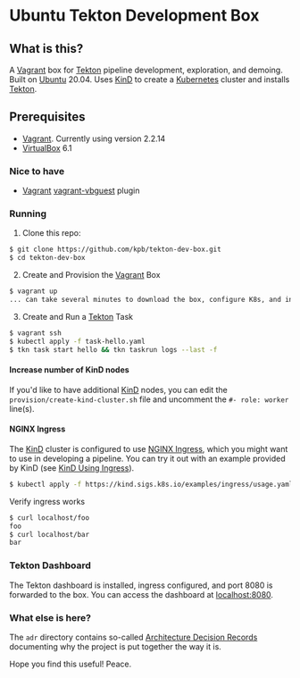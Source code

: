 # Ubuntu Tekton Development Box

## What is this?

A [Vagrant][vagrant] box for [Tekton][tekton] pipeline development, exploration, and demoing. Built on
[Ubuntu][ubuntu] 20.04. Uses [KinD][kind] to create a [Kubernetes][k8s] cluster and installs [Tekton][tekton].

## Prerequisites

- [Vagrant][vagrant]. Currently using version 2.2.14
- [VirtualBox][virtbox] 6.1

### Nice to have
- [Vagrant][vagrant] [vagrant-vbguest][vbguest] plugin

### Running

1. Clone this repo:

```bash
$ git clone https://github.com/kpb/tekton-dev-box.git
$ cd tekton-dev-box
```

2. Create and Provision the [Vagrant][vagrant] Box

```bash
$ vagrant up
... can take several minutes to download the box, configure K8s, and install Tekton
```
3. Create and Run a [Tekton][tekton] Task

```bash
$ vagrant ssh
$ kubectl apply -f task-hello.yaml
$ tkn task start hello && tkn taskrun logs --last -f
```

#### Increase number of KinD nodes

If you'd like to have additional [KinD][kind] nodes, you can edit the `provision/create-kind-cluster.sh` file and
uncomment the `#- role: worker` line(s).

#### NGINX Ingress

The [KinD][kind] cluster is configured to use [NGINX Ingress][nginx-ingress], which you might want to use in developing
a pipeline. You can try it out with an example provided by KinD (see [KinD Using Ingress][kind-ingress]).

```bash
$ kubectl apply -f https://kind.sigs.k8s.io/examples/ingress/usage.yaml
```

Verify ingress works

```bash
$ curl localhost/foo
foo
$ curl localhost/bar
bar
```

### Tekton Dashboard

The Tekton dashboard is installed, ingress configured, and port 8080 is forwarded to the box. You can access the
dashboard at [localhost:8080](localhost:8080).

### What else is here?

The `adr` directory contains so-called [Architecture Decision Records][adr] documenting why the project is put together
the way it is.

Hope you find this useful! Peace.


<!-- refs -->

[adr]: https://cognitect.com/blog/2011/11/15/documenting-architecture-decisions "adder's"
[k8s]: https://kubernetes.io "K8s Homepage"
[kind-ingress]: https://kind.sigs.k8s.io/docs/user/ingress/#ingress-nginx
[kind]: https://kind.sigs.k8s.io/ "KinD Homepage"
[nginx-ingress]: https://kubernetes.github.io/ingress-nginx/
[tekton]: https://tekton.dev "Tekton Homepage"
[ubuntu]: https://ubuntu.com/
[vagrant]: https://www.vagrantup.com/ "Vagrant Homepage"
[vbguest]: https://github.com/dotless-de/vagrant-vbguest "vbguest github page"
[virtbox]: https://www.virtualbox.org/ "Virtual Box Homepage"
